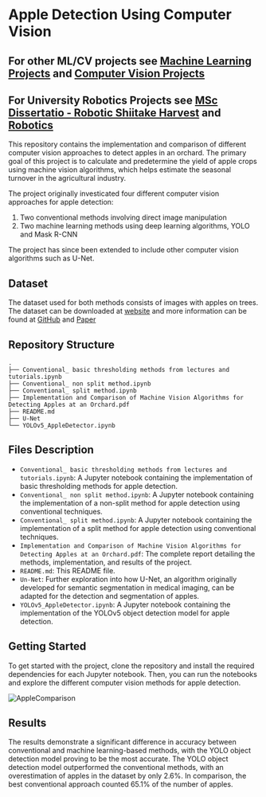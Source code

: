 # Apple Detection Using Computer Vision

## For other ML/CV projects see [Machine Learning Projects](https://github.com/trow-land/Machine-Learning) and [Computer Vision Projects](https://github.com/trow-land/Computer-Vision-Projects)

## For University Robotics Projects see [MSc Dissertatio - Robotic Shiitake Harvest](https://github.com/trow-land/MSc-Dissertation-Shiitake-Harvest) and [Robotics](https://github.com/trow-land/Robotics)

This repository contains the implementation and comparison of different computer vision approaches to detect apples in an orchard. The primary goal of this project is to calculate and predetermine the yield of apple crops using machine vision algorithms, which helps estimate the seasonal turnover in the agricultural industry.

The project originally investicated four different computer vision approaches for apple detection:

1. Two conventional methods involving direct image manipulation
2. Two machine learning methods using deep learning algorithms, YOLO and Mask R-CNN

The project has since been extended to include other computer vision algorithms such as U-Net.

## Dataset

The dataset used for both methods consists of images with apples on trees. The dataset can be downloaded at [website](https://rsn.umn.edu/projects/orchard-monitoring/minneapple) and more information can be found at [GitHub](https://github.com/nicolaihaeni/MinneApple) and [Paper](https://arxiv.org/abs/1909.06441)

## Repository Structure

```
.
├── Conventional_ basic thresholding methods from lectures and tutorials.ipynb
├── Conventional_ non split method.ipynb
├── Conventional_ split method.ipynb
├── Implementation and Comparison of Machine Vision Algorithms for Detecting Apples at an Orchard.pdf
├── README.md
├── U-Net
└── YOLOv5_AppleDetector.ipynb

```

## Files Description

- `Conventional_ basic thresholding methods from lectures and tutorials.ipynb`: A Jupyter notebook containing the implementation of basic thresholding methods for apple detection.
- `Conventional_ non split method.ipynb`: A Jupyter notebook containing the implementation of a non-split method for apple detection using conventional techniques.
- `Conventional_ split method.ipynb`: A Jupyter notebook containing the implementation of a split method for apple detection using conventional techniques.
- `Implementation and Comparison of Machine Vision Algorithms for Detecting Apples at an Orchard.pdf`: The complete report detailing the methods, implementation, and results of the project.
- `README.md`: This README file.
- `Un-Net`: Further exploration into how U-Net, an algorithm originally developed for semantic segmentation in medical imaging, can be adapted for the detection and segmentation of apples. 
- `YOLOv5_AppleDetector.ipynb`: A Jupyter notebook containing the implementation of the YOLOv5 object detection model for apple detection.

## Getting Started

To get started with the project, clone the repository and install the required dependencies for each Jupyter notebook. Then, you can run the notebooks and explore the different computer vision methods for apple detection.

![AppleComparison](https://github.com/trow-land/images/blob/main/Apple_Comparison.png)

## Results

The results demonstrate a significant difference in accuracy between conventional and machine learning-based methods, with the YOLO object detection model proving to be the most accurate. The YOLO object detection model outperformed the conventional methods, with an overestimation of apples in the dataset by only 2.6%. In comparison, the best conventional approach counted 65.1% of the number of apples.



